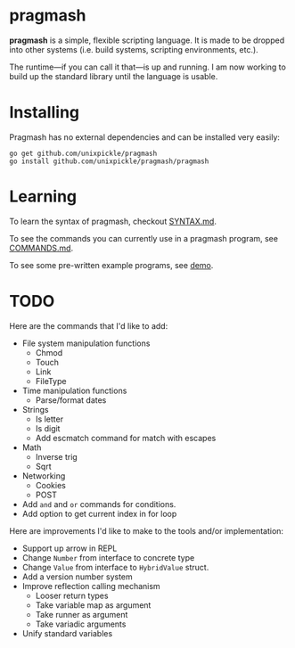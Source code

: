 # pragmash

**pragmash** is a simple, flexible scripting language. It is made to be dropped into other systems (i.e. build systems, scripting environments, etc.).

The runtime&mdash;if you can call it that&mdash;is up and running. I am now working to build up the standard library until the language is usable.

# Installing

Pragmash has no external dependencies and can be installed very easily:

    go get github.com/unixpickle/pragmash
    go install github.com/unixpickle/pragmash/pragmash

# Learning

To learn the syntax of pragmash, checkout [SYNTAX.md](SYNTAX.md).

To see the commands you can currently use in a pragmash program, see [COMMANDS.md](COMMANDS.md).

To see some pre-written example programs, see [demo](demo).

# TODO

Here are the commands that I'd like to add:

 * File system manipulation functions
   * Chmod
   * Touch
   * Link
   * FileType
 * Time manipulation functions
   * Parse/format dates
 * Strings
   * Is letter
   * Is digit
   * Add escmatch command for match with escapes
 * Math
   * Inverse trig
   * Sqrt
 * Networking
   * Cookies
   * POST
 * Add `and` and `or` commands for conditions.
 * Add option to get current index in for loop

Here are improvements I'd like to make to the tools and/or implementation:

 * Support up arrow in REPL
 * Change `Number` from interface to concrete type
 * Change `Value` from interface to `HybridValue` struct.
 * Add a version number system
 * Improve reflection calling mechanism
   * Looser return types
   * Take variable map as argument
   * Take runner as argument
   * Take variadic arguments
 * Unify standard variables
